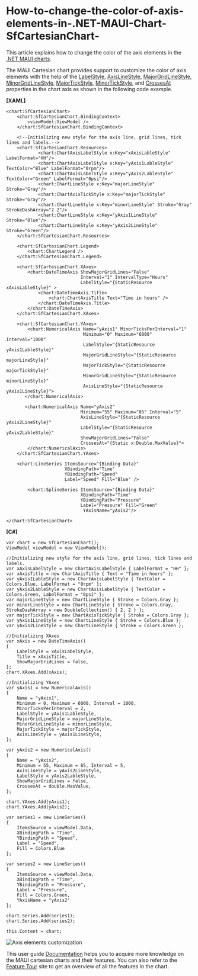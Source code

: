 # How-to-change-the-color-of-axis-elements-in-.NET-MAUI-Chart-SfCartesianChart-

This article explains how to change the color of the axis elements in the [.NET MAUI charts](https://www.syncfusion.com/maui-controls/maui-charts).

The MAUI Cartesian chart provides support to customize the color of axis elements with the help of the [LabelStyle](https://help.syncfusion.com/cr/maui/Syncfusion.Maui.Charts.ChartAxis.html?tabs=tabid-1#Syncfusion_Maui_Charts_ChartAxis_LabelStyle), [AxisLineStyle](https://help.syncfusion.com/cr/maui/Syncfusion.Maui.Charts.ChartAxis.html?tabs=tabid-1#Syncfusion_Maui_Charts_ChartAxis_AxisLineStyle), [MajorGridLineStyle](https://help.syncfusion.com/cr/maui/Syncfusion.Maui.Charts.ChartAxis.html#Syncfusion_Maui_Charts_ChartAxis_MajorGridLineStyle), [MinorGridLineStyle](https://help.syncfusion.com/cr/maui/Syncfusion.Maui.Charts.RangeAxisBase.html#Syncfusion_Maui_Charts_RangeAxisBase_MinorGridLineStyle), [MajorTickStyle](https://help.syncfusion.com/cr/maui/Syncfusion.Maui.Charts.ChartAxis.html#Syncfusion_Maui_Charts_ChartAxis_MajorTickStyle), [MinorTickStyle](https://help.syncfusion.com/cr/maui/Syncfusion.Maui.Charts.RangeAxisBase.html#Syncfusion_Maui_Charts_RangeAxisBase_MinorTickStyle), and [CrossesAt](https://help.syncfusion.com/cr/maui/Syncfusion.Maui.Charts.ChartAxis.html#Syncfusion_Maui_Charts_ChartAxis_CrossesAt) properties in the chart axis as shown in the following code example.

**[XAML]**
```
<chart:SfCartesianChart>
    <chart:SfCartesianChart.BindingContext>
        <viewModel:ViewModel />
    </chart:SfCartesianChart.BindingContext>

    <!--Initializing new style for the axis line, grid lines, tick lines and labels.-->
    <chart:SfCartesianChart.Resources>
            <chart:ChartAxisLabelStyle x:Key="xAxisLableStyle" LabelFormat="HH"/>
            <chart:ChartAxisLabelStyle x:Key="yAxis1LableStyle" TextColor="Blue" LabelFormat="0rpm"/>
            <chart:ChartAxisLabelStyle x:Key="yAxis2LableStyle" TextColor="Green" LabelFormat="0psi"/>
            <chart:ChartLineStyle x:Key="majorLineStyle" Stroke="Gray"/>
            <chart:ChartAxisTickStyle x:Key="majorTickStyle" Stroke="Gray"/>
            <chart:ChartLineStyle x:Key="minorLineStyle" Stroke="Gray" StrokeDashArray="2 2"/>
            <chart:ChartLineStyle x:Key="yAxis1LineStyle" Stroke="Blue"/>
            <chart:ChartLineStyle x:Key="yAxis2LineStyle" Stroke="Green"/>
    </chart:SfCartesianChart.Resources>

    <chart:SfCartesianChart.Legend>
        <chart:ChartLegend />
    </chart:SfCartesianChart.Legend>

    <chart:SfCartesianChart.XAxes>
        <chart:DateTimeAxis ShowMajorGridLines="False"
                            Interval="1" IntervalType="Hours"
                            LabelStyle="{StaticResource xAxisLableStyle}" >
            <chart:DateTimeAxis.Title>
                <chart:ChartAxisTitle Text="Time in hours" />
            </chart:DateTimeAxis.Title>
        </chart:DateTimeAxis>
    </chart:SfCartesianChart.XAxes>

    <chart:SfCartesianChart.YAxes>
        <chart:NumericalAxis Name="yAxis1" MinorTicksPerInterval="1"
                             Minimum="0" Maximum="6000" Interval="1000"
                             LabelStyle="{StaticResource yAxis1LableStyle}"
                             MajorGridLineStyle="{StaticResource majorLineStyle}"
                             MajorTickStyle="{StaticResource majorTickStyle}"
                             MinorGridLineStyle="{StaticResource minorLineStyle}"
                             AxisLineStyle="{StaticResource yAxis1LineStyle}">
       </chart:NumericalAxis>

       <chart:NumericalAxis Name="yAxis2"
                            Minimum="55" Maximum="85" Interval="5" 
                            AxisLineStyle="{StaticResource yAxis2LineStyle}"
                            LabelStyle="{StaticResource yAxis2LableStyle}"
                            ShowMajorGridLines="False"
                            CrossesAt="{Static x:Double.MaxValue}">
        </chart:NumericalAxis>
    </chart:SfCartesianChart.YAxes>

    <chart:LineSeries ItemsSource="{Binding Data}"
                      XBindingPath="Time"
                      YBindingPath="Speed"
                      Label="Speed" Fill="Blue" />

        <chart:SplineSeries ItemsSource="{Binding Data}"
                            XBindingPath="Time" 
                            YBindingPath="Pressure" 
                            Label="Pressure" Fill="Green"
                             YAxisName="yAxis2"/>

</chart:SfCartesianChart>

```
**[C#]**
```
var chart = new SfCartesianChart();
ViewModel viewModel = new ViewModel();

//Initializing new style for the axis line, grid lines, tick lines and labels.
var xAxisLabelStyle = new ChartAxisLabelStyle { LabelFormat = "HH" };
var xAxisTitle = new ChartAxisTitle { Text = "Time in hours" };
var yAxis1LableStyle = new ChartAxisLabelStyle { TextColor = Colors.Blue, LabelFormat = "0rpm" };
var yAxis2LableStyle = new ChartAxisLabelStyle { TextColor = Colors.Green, LabelFormat = "0psi" };
var majorLineStyle = new ChartLineStyle { Stroke = Colors.Gray };
var minorLineStyle = new ChartLineStyle { Stroke = Colors.Gray, StrokeDashArray = new DoubleCollection() { 2, 2 } };
var majorTickStyle = new ChartAxisTickStyle { Stroke = Colors.Gray };
var yAxis1LineStyle = new ChartLineStyle { Stroke = Colors.Blue };
var yAxis2LineStyle = new ChartLineStyle { Stroke = Colors.Green };

//Initializing XAxes
var xAxis = new DateTimeAxis()
{
	LabelStyle = xAxisLabelStyle,
	Title = xAxisTitle,
	ShowMajorGridLines = false,
};
chart.XAxes.Add(xAxis);

//Initializing YAxes
var yAxis1 = new NumericalAxis()
{
	Name = "yAxis1",
	Minimum = 0, Maximum = 6000, Interval = 1000,
	MinorTicksPerInterval = 2,
	LabelStyle = yAxis1LableStyle,
	MajorGridLineStyle = majorLineStyle,
	MinorGridLineStyle = minorLineStyle,
	MajorTickStyle = majorTickStyle,
	AxisLineStyle = yAxis1LineStyle,
};

var yAxis2 = new NumericalAxis()
{
	Name = "yAxis2",
	Minimum = 55, Maximum = 85, Interval = 5,
	AxisLineStyle = yAxis2LineStyle,
	LabelStyle = yAxis2LableStyle,
	ShowMajorGridLines = false,
	CrossesAt = double.MaxValue,
};

chart.YAxes.Add(yAxis1);
chart.YAxes.Add(yAxis2);

var series1 = new LineSeries()
{
	ItemsSource = viewModel.Data,
	XBindingPath = "Time",
	YBindingPath = "Speed",
	Label = "Speed",
	Fill = Colors.Blue
};

var series2 = new LineSeries()
{
	ItemsSource = viewModel.Data,
	XBindingPath = "Time",
	YBindingPath = "Pressure",
	Label = "Pressure",
	Fill = Colors.Green,
	YAxisName = "yAxis2"
};

chart.Series.Add(series1);
chart.Series.Add(series2);

this.Content = chart;

```

![Axis elements customization](https://user-images.githubusercontent.com/61832185/201659851-54e4fa22-6abc-4402-b6c9-8bef371bc3eb.png)

This user guide [Documentation](https://help.syncfusion.com/maui/cartesian-charts/getting-started) helps you to acquire more knowledge on the MAUI cartesian charts and their features. You can also refer to the [Feature Tour](https://www.syncfusion.com/maui-controls/maui-charts) site to get an overview of all the features in the   chart.
